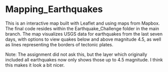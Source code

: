 # Mapping_Earthquakes
 
This is an interactive map built with Leaflet and using maps from Mapbox. The final code resides within the Earthquake_Challenge folder in the main branch. The map visualizes USGS data for earthquakes from the last seven days, with options to view quakes below and above magnitude 4.5, as well as lines representing the borders of tectonic plates.

Note: The assignment did not ask this, but the layer which originally included all earthquakes now only shows those up to 4.5 magnitude. I think this makes it look a bit nicer.